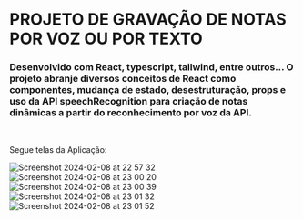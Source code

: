 # PROJETO DE GRAVAÇÃO DE NOTAS POR VOZ OU POR TEXTO 
### Desenvolvido com React, typescript, tailwind, entre outros... O projeto abranje diversos conceitos de React como componentes, mudança de estado, desestruturação, props e uso da API speechRecognition para criação de notas dinâmicas a partir do reconhecimento por voz da API.
<br>
<p>Segue telas da Aplicação:</p>

![Screenshot 2024-02-08 at 22 57 32](https://github.com/Gumeyohas/NLW-Expert-ReactJS/assets/79321718/f483264a-eea3-4d03-bca6-fd1a62aa5cad)
![Screenshot 2024-02-08 at 23 00 20](https://github.com/Gumeyohas/NLW-Expert-ReactJS/assets/79321718/4ce2122c-adb4-4579-afdb-c641039caa4c)
![Screenshot 2024-02-08 at 23 00 39](https://github.com/Gumeyohas/NLW-Expert-ReactJS/assets/79321718/41909204-f4f3-460c-a399-5eee7e1624cf)
![Screenshot 2024-02-08 at 23 01 32](https://github.com/Gumeyohas/NLW-Expert-ReactJS/assets/79321718/1167dc11-f9aa-48c3-832b-1149d1e49e31)
![Screenshot 2024-02-08 at 23 01 52](https://github.com/Gumeyohas/NLW-Expert-ReactJS/assets/79321718/ff2d32ba-1352-4074-b8b5-ec60a1cb5a0d)
